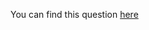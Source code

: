 You can find this question [here](https://www.hackerrank.com/challenges/jumping-on-the-clouds/problem)
